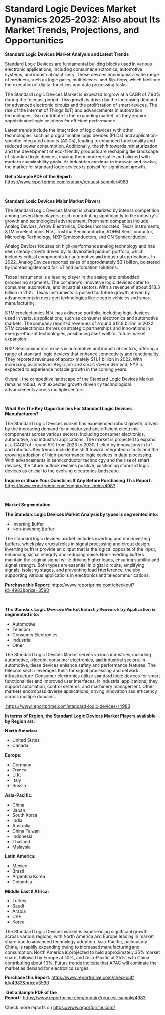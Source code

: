 <p><h1>Standard Logic Devices Market Dynamics 2025-2032: Also about Its Market Trends, Projections, and Opportunities</h1></p><p><strong>Standard Logic Devices Market Analysis and Latest Trends</strong></p>
<p><p>Standard Logic Devices are fundamental building blocks used in various electronic applications, including consumer electronics, automotive systems, and industrial machinery. These devices encompass a wide range of products, such as logic gates, multiplexers, and flip-flops, which facilitate the execution of digital functions and data processing tasks.</p><p>The Standard Logic Devices Market is expected to grow at a CAGR of 7.90% during the forecast period. This growth is driven by the increasing demand for advanced electronic circuits and the proliferation of smart devices. The rise of the Internet of Things (IoT) and advancements in automation technologies also contribute to the expanding market, as they require sophisticated logic solutions for efficient performance.</p><p>Latest trends include the integration of logic devices with other technologies, such as programmable logic devices (PLDs) and application-specific integrated circuits (ASICs), leading to enhanced functionality and reduced power consumption. Additionally, the shift towards miniaturization and the development of eco-friendly products are reshaping the landscape of standard logic devices, making them more versatile and aligned with modern sustainability goals. As industries continue to innovate and evolve, the market for standard logic devices is poised for significant growth.</p></p>
<p><strong>Get a Sample PDF of the Report:&nbsp;</strong> <a href="https://www.reportprime.com/enquiry/request-sample/4983?utm_campaign=3085&utm_medium=2&utm_source=Github&utm_content=ia&utm_term=19032025&utm_id=standard-logic-devices">https://www.reportprime.com/enquiry/request-sample/4983</a></p>
<p>&nbsp;</p>
<p><strong>Standard Logic Devices Major Market Players</strong></p>
<p><p>The Standard Logic Devices Market is characterized by intense competition among several key players, each contributing significantly to the industry's growth and technological advancement. Prominent companies include Analog Devices, Arrow Electronics, Diodes Incorporated, Texas Instruments, STMicroelectronics N.V., Toshiba Semiconductor, ROHM Semiconductor, Microchip Technology, NXP Semiconductors, and ON Semiconductor.</p><p>Analog Devices focuses on high-performance analog technology and has seen steady growth driven by its diversified product portfolio, which includes critical components for automotive and industrial applications. In 2022, Analog Devices reported sales of approximately $3.1 billion, bolstered by increasing demand for IoT and automation solutions.</p><p>Texas Instruments is a leading player in the analog and embedded processing segments. The company’s innovative logic devices cater to consumer, automotive, and industrial sectors. With a revenue of about $18.3 billion in 2022, Texas Instruments is poised for future growth, driven by advancements in next-gen technologies like electric vehicles and smart manufacturing.</p><p>STMicroelectronics N.V. has a diverse portfolio, including logic devices used in various applications, such as consumer electronics and automotive markets. The company reported revenues of around $12.8 billion in 2022. STMicroelectronics thrives on strategic partnerships and innovations in energy-efficient technologies, positioning itself well for future market expansion.</p><p>NXP Semiconductors excels in automotive and industrial sectors, offering a range of standard logic devices that enhance connectivity and functionality. They reported revenues of approximately $11.4 billion in 2022. With increasing automotive integration and smart device demand, NXP is expected to experience notable growth in the coming years.</p><p>Overall, the competitive landscape of the Standard Logic Devices Market remains robust, with expected growth driven by technological advancements across multiple sectors.</p></p>
<p>&nbsp;</p>
<p><strong>What Are The Key Opportunities For Standard Logic Devices Manufacturers?</strong></p>
<p><p>The Standard Logic Devices market has experienced robust growth, driven by the increasing demand for miniaturized and efficient electronic components across various sectors, including consumer electronics, automotive, and industrial applications. The market is projected to expand at a CAGR of around 5% from 2023 to 2030, fueled by innovations in IoT and robotics. Key trends include the shift toward integrated circuits and the growing adoption of high-performance logic devices in data processing. With advancements in semiconductor technology and the rise of smart devices, the future outlook remains positive, positioning standard logic devices as crucial to the evolving electronics landscape.</p></p>
<p><strong>Inquire or Share Your Questions If Any Before Purchasing This Report:</strong> <a href="https://www.reportprime.com/enquiry/pre-order/4983?utm_campaign=3085&utm_medium=2&utm_source=Github&utm_content=ia&utm_term=19032025&utm_id=standard-logic-devices">https://www.reportprime.com/enquiry/pre-order/4983</a></p>
<p>&nbsp;</p>
<p><strong>Market Segmentation</strong></p>
<p><strong>The Standard Logic Devices Market Analysis by types is segmented into:</strong></p>
<p><ul><li>Inverting Buffer</li><li>Non-Inverting Buffer</li></ul></p>
<p><p>The standard logic devices market includes inverting and non-inverting buffers, which play crucial roles in signal processing and circuit design. Inverting buffers provide an output that is the logical opposite of the input, enhancing signal integrity and reducing noise. Non-inverting buffers maintain the original signal while driving higher loads, ensuring stability and signal strength. Both types are essential in digital circuits, amplifying signals, isolating stages, and preventing load interference, thereby supporting various applications in electronics and telecommunications.</p></p>
<p><strong>Purchase this Report:&nbsp;</strong><a href="https://www.reportprime.com/checkout?id=4983&price=3590&utm_campaign=3085&utm_medium=2&utm_source=Github&utm_content=ia&utm_term=19032025&utm_id=standard-logic-devices">https://www.reportprime.com/checkout?id=4983&price=3590</a></p>
<p>&nbsp;</p>
<p><strong>The Standard Logic Devices Market Industry Research by Application is segmented into:</strong></p>
<p><ul><li>Automotive</li><li>Telecom</li><li>Consumer Electronics</li><li>Industrial</li><li>Other</li></ul></p>
<p><p>The Standard Logic Devices Market serves various industries, including automotive, telecom, consumer electronics, and industrial sectors. In automotive, these devices enhance safety and performance features. The telecom sector leverages them for signal processing and network infrastructure. Consumer electronics utilize standard logic devices for smart functionalities and improved user interfaces. In industrial applications, they support automation, control systems, and machinery management. Other markets encompass diverse applications, driving innovation and efficiency across multiple domains.</p></p>
<p><a href="https://www.reportprime.com/standard-logic-devices-r4983?utm_campaign=3085&utm_medium=2&utm_source=Github&utm_content=ia&utm_term=19032025&utm_id=standard-logic-devices">&nbsp;https://www.reportprime.com/standard-logic-devices-r4983</a></p>
<p><strong>In terms of Region, the Standard Logic Devices Market Players available by Region are:</strong></p>
<p>
    <p> <strong> North America: </strong>
        <ul>
            <li>United States</li>
            <li>Canada</li>
        </ul>
        </p> 
    <p> <strong> Europe: </strong>
        <ul>
            <li>Germany</li>
            <li>France</li>
            <li>U.K.</li>
            <li>Italy</li>
            <li>Russia</li>
        </ul>
        </p> 
    <p> <strong> Asia-Pacific: </strong>
        <ul>
            <li>China</li>
            <li>Japan</li>
            <li>South Korea</li>
            <li>India</li>
            <li>Australia</li>
            <li>China Taiwan</li>
            <li>Indonesia</li>
            <li>Thailand</li>
            <li>Malaysia</li>
        </ul>
        </p> 
    <p> <strong> Latin America: </strong>
        <ul>
            <li>Mexico</li>
            <li>Brazil</li>
            <li>Argentina Korea</li>
            <li>Colombia</li>
        </ul>
        </p> 
    <p> <strong> Middle East & Africa: </strong>
        <ul>
            <li>Turkey</li>
            <li>Saudi</li>
            <li>Arabia</li>
            <li>UAE</li>
            <li>Korea</li>
        </ul>
    </p>
    </p>
<p><p>The Standard Logic Devices market is experiencing significant growth across various regions, with North America and Europe leading in market share due to advanced technology adoption. Asia-Pacific, particularly China, is rapidly expanding owing to increased manufacturing and consumption. North America is projected to hold approximately 35% market share, followed by Europe at 30%, and Asia-Pacific at 25%, with China contributing about 10%. Future trends indicate that APAC will dominate the market as demand for electronics surges.</p></p>
<p><strong>Purchase this Report: </strong><a href="https://www.reportprime.com/checkout?id=4983&price=3590&utm_campaign=3085&utm_medium=2&utm_source=Github&utm_content=ia&utm_term=19032025&utm_id=standard-logic-devices">https://www.reportprime.com/checkout?id=4983&price=3590</a></p>
<p>&nbsp;<strong>Get a Sample PDF of the Report:&nbsp;&nbsp;</strong><a href="https://www.reportprime.com/enquiry/request-sample/4983?utm_campaign=3085&utm_medium=2&utm_source=Github&utm_content=ia&utm_term=19032025&utm_id=standard-logic-devices">https://www.reportprime.com/enquiry/request-sample/4983</a></p>
<p><strong></strong></p>
<p>Check more reports on <a href="https://www.reportprime.com/?utm_campaign=3085&utm_medium=2&utm_source=Github&utm_content=ia&utm_term=19032025&utm_id=standard-logic-devices">https://www.reportprime.com/</a></p>